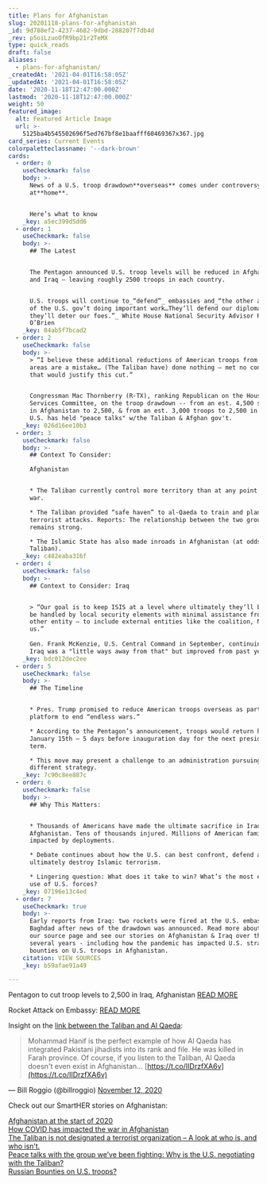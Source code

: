 ```yaml
---
title: Plans for Afghanistan
slug: 20201118-plans-for-afghanistan
_id: 9d788ef2-4237-4682-9dbd-288207f7db4d
_rev: p5oiLzuoOfR9bp21r2TeMX
type: quick_reads
draft: false
aliases:
  - plans-for-afghanistan/
_createdAt: '2021-04-01T16:58:05Z'
_updatedAt: '2021-04-01T16:58:05Z'
date: '2020-11-18T12:47:00.000Z'
lastmod: '2020-11-18T12:47:00.000Z'
weight: 50
featured_image:
  alt: Featured Article Image
  url: >-
    5125ba4b545502696f5ed767bf8e1baafff60469367x367.jpg
card_series: Current Events
colorpaletteclassname: '--dark-brown'
cards:
  - order: 0
    useCheckmark: false
    body: >-
      News of a U.S. troop drawdown**overseas** comes under controversy here
      at**home**.


      Here’s what to know
    _key: a5ec399d5dd6
  - order: 1
    useCheckmark: false
    body: >-
      ## The Latest


      The Pentagon announced U.S. troop levels will be reduced in Afghanistan
      and Iraq – leaving roughly 2500 troops in each country.


      U.S. troops will continue to_“defend”_ embassies and_“the other agencies
      of the U.S. gov’t doing important work…They’ll defend our diplomats and
      they’ll deter our foes.”_ White House National Security Advisor Robert
      O’Brien
    _key: 84ab5f7bcad2
  - order: 2
    useCheckmark: false
    body: >-
      > “I believe these additional reductions of American troops from terrorist
      areas are a mistake… (The Taliban have) done nothing — met no condition —
      that would justify this cut.”


      Congressman Mac Thornberry (R-TX), ranking Republican on the House Armed
      Services Committee, on the troop drawdown -- from an est. 4,500 soldiers
      in Afghanistan to 2,500, & from an est. 3,000 troops to 2,500 in Iraq. The
      U.S. has held "peace talks" w/the Taliban & Afghan gov't.
    _key: 026d16ee10b3
  - order: 3
    useCheckmark: false
    body: >-
      ## Context To Consider:  

      Afghanistan


      * The Taliban currently control more territory than at any point in the
      war.

      * The Taliban provided “safe haven” to al-Qaeda to train and plan the 9/11
      terrorist attacks. Reports: The relationship between the two groups
      remains strong.

      * The Islamic State has also made inroads in Afghanistan (at odds w/the
      Taliban).
    _key: c482eaba316f
  - order: 4
    useCheckmark: false
    body: >-
      ## Context to Consider: Iraq


      > “Our goal is to keep ISIS at a level where ultimately they’ll be able to
      be handled by local security elements with minimal assistance from any
      other entity — to include external entities like the coalition, NATO, or
      us.”  
        
      Gen. Frank McKenzie, U.S. Central Command in September, continuing that
      Iraq was a "little ways away from that" but improved from past years.
    _key: bdc012dec2ee
  - order: 5
    useCheckmark: false
    body: >-
      ## The Timeline


      * Pres. Trump promised to reduce American troops overseas as part of his
      platform to end “endless wars.”

      * According to the Pentagon’s announcement, troops would return home by
      January 15th – 5 days before inauguration day for the next presidential
      term.

      * This move may present a challenge to an administration pursuing a
      different strategy.
    _key: 7c90c8ee887c
  - order: 6
    useCheckmark: false
    body: >-
      ## Why This Matters:


      * Thousands of Americans have made the ultimate sacrifice in Iraq &
      Afghanistan. Tens of thousands injured. Millions of American families
      impacted by deployments.

      * Debate continues about how the U.S. can best confront, defend against &
      ultimately destroy Islamic terrorism.

      * Lingering question: What does it take to win? What’s the most effective
      use of U.S. forces?
    _key: 07196e13c4ed
  - order: 7
    useCheckmark: true
    body: >-
      Early reports from Iraq: two rockets were fired at the U.S. embassy in
      Baghdad after news of the drawdown was announced. Read more about why on
      our source page and see our stories on Afghanistan & Iraq over the last
      several years - including how the pandemic has impacted U.S. strategy to
      bounties on U.S. troops in Afghanistan.
    citation: VIEW SOURCES
    _key: b59afae91a49

---
```

Pentagon to cut troop levels to 2,500 in Iraq, Afghanistan [READ MORE](https://apnews.com/article/dod-cut-troop-level-iraq-afghanistan-f386726f79ac6c65be97211d3a89b12d)

Rocket Attack on Embassy: [READ MORE](https://nypost.com/2020/11/17/rockets-strike-near-us-embassy-in-baghdad-iraqi-officials/)

Insight on the [link between the Taliban and Al Qaeda](https://www.longwarjournal.org/archives/2020/11/veteran-al-qaeda-leader-killed-in-western-afghanistan.php):

> Mohammad Hanif is the perfect example of how Al Qaeda has integrated Pakistani jihadists into its rank and file. He was killed in Farah province. Of course, if you listen to the Taliban, Al Qaeda doesn't even exist in Afghanistan… [https://t.co/IIDrzfXA6v](https://t.co/IIDrzfXA6v)  
  
  
  
— Bill Roggio (@billroggio) [November 12, 2020](https://twitter.com/billroggio/status/1326920538502160385?ref_src=twsrc%5Etfw)



Check out our SmartHER stories on Afghanistan:

[Afghanistan at the start of 2020](https://www.smarthernews.com/afghanistan-2020/)  
[How COVID has impacted the war in Afghanistan](https://www.smarthernews.com/americas-longest-war-during-wartime-with-covid/)  
[The Taliban is not designated a terrorist organization – A look at who is, and who isn’t.](https://www.smarthernews.com/terrorist-designations-whos-in-whos-out/)  
[Peace talks with the group we’ve been fighting: ](https://www.smarthernews.com/19-01-29-afghanistan-peace-deal/)[Why is the U.S. negotiating with the Taliban?](https://www.smarthernews.com/19-01-29-afghanistan-peace-deal/)  
[Russian Bounties on U.S. troops?](https://www.smarthernews.com/russia-afghanistan-cash-rewards/)